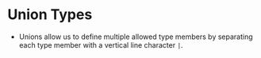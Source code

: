 # Union Types

- Unions allow us to define multiple allowed type members by separating each type member with a vertical line character ``|``. 